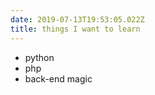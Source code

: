 ```yaml
---
date: 2019-07-13T19:53:05.022Z
title: things I want to learn
---
```

- python
- php
- back-end magic

